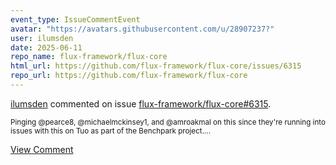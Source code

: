 ```yaml
---
event_type: IssueCommentEvent
avatar: "https://avatars.githubusercontent.com/u/28907237?"
user: ilumsden
date: 2025-06-11
repo_name: flux-framework/flux-core
html_url: https://github.com/flux-framework/flux-core/issues/6315
repo_url: https://github.com/flux-framework/flux-core
---
```


<a href='https://github.com/ilumsden' target='_blank'>ilumsden</a> commented on issue <a href='https://github.com/flux-framework/flux-core/issues/6315' target='_blank'>flux-framework/flux-core#6315</a>.

<small>Pinging @pearce8, @michaelmckinsey1, and @amroakmal on this since they're running into issues with this on Tuo as part of the Benchpark project....</small>

<a href='https://github.com/flux-framework/flux-core/issues/6315' target='_blank'>View Comment</a>